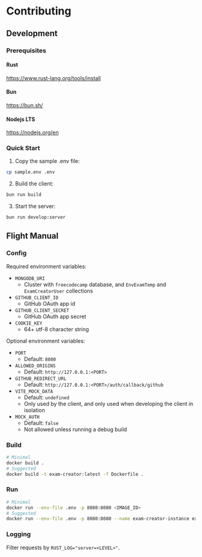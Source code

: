 # Contributing

## Development

### Prerequisites

#### Rust

https://www.rust-lang.org/tools/install

#### Bun

https://bun.sh/

#### Nodejs LTS

https://nodejs.org/en

### Quick Start

1. Copy the sample .env file:

```bash
cp sample.env .env
```

2. Build the client:

```bash
bun run build
```

3. Start the server:

```bash
bun run develop:server
```

## Flight Manual

### Config

Required environment variables:

- `MONGODB_URI`
  - Cluster with `freecodecamp` database, and `EnvExamTemp` and `ExamCreatorUser` collections
- `GITHUB_CLIENT_ID`
  - GitHub OAuth app id
- `GITHUB_CLIENT_SECRET`
  - GitHub OAuth app secret
- `COOKIE_KEY`
  - 64+ utf-8 character string

Optional environment variables:

- `PORT`
  - Default: `8080`
- `ALLOWED_ORIGINS`
  - Default: `http://127.0.0.1:<PORT>`
- `GITHUB_REDIRECT_URL`
  - Default: `http://127.0.0.1:<PORT>/auth/callback/github`
- `VITE_MOCK_DATA`
  - Default: `undefined`
  - Only used by the client, and only used when developing the client in isolation
- `MOCK_AUTH`
  - Default: `false`
  - Not allowed unless running a debug build

### Build

```bash
# Minimal
docker build .
# Suggested
docker build -t exam-creator:latest -f Dockerfile .
```

### Run

```bash
# Minimal
docker run --env-file .env -p 8080:8080 <IMAGE_ID>
# Suggested
docker run --env-file .env -p 8080:8080 --name exam-creator-instance exam-creator:latest
```

### Logging

Filter requests by `RUST_LOG="server=<LEVEL>"`.
